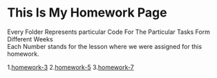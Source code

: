 # This Is My Homework Page
Every Folder Represents particular Code For The Particular Tasks Form Different Weeks  <br />
Each Number stands for the lesson where we were assigned for this homework.

1.[homework-3](https://github.com/sabovyan/homework/tree/master/homework-3)
2.[homework-5](https://github.com/sabovyan/homework/tree/master/homework-5)
3.[homework-7](https://github.com/sabovyan/homework/tree/master/homework-7)
